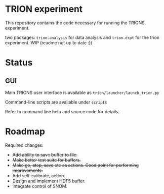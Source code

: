 # TRION experiment

This repository contains the code necessary for running the TRIONS experiment. 

two packages: `trion.analysis` for data analysis and 
`trion.expt` for the trion experiment. WIP (readme not up to date :))

# Status

## GUI
Main TRIONS user interface is available as `trion/launcher/launch_trion.py`

Command-line scripts are available under `scripts`

Refer to command line help and source code for details.

# Roadmap

Required changes:
- ~~Add ability to save buffer to file.~~
- ~~Make better test suite for buffers.~~
- ~~Make go, stop, save etc as actions. Good point for performing improvements.~~
- ~~Add self-calibrate, action.~~
- Design and implement HDF5 buffer.
- Integrate control of SNOM.
